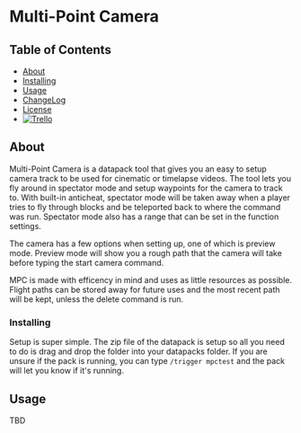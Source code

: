 # Multi-Point Camera

## Table of Contents

- [About](#about)
- [Installing](#install)
- [Usage](#usage)
- [ChangeLog](./ChangeLog.md)
- [License](./LICENSE.md)
- [![Trello](https://i.imgur.com/ymY0Rp3.png)](https://trello.com/b/iAzGWaFD)

## About <a name = "about"></a>

Multi-Point Camera is a datapack tool that gives you an easy to setup camera track to be used for cinematic or timelapse videos. The tool lets you fly around in spectator mode and setup waypoints for the camera to track to. With built-in anticheat, spectator mode will be taken away when a player tries to fly through blocks and be teleported back to where the command was run. Spectator mode also has a range that can be set in the function settings.

The camera has a few options when setting up, one of which is preview mode. Preview mode will show you a rough path that the camera will take before typing the start camera command.

MPC is made with efficency in mind and uses as little resources as possible. Flight paths can be stored away for future uses and the most recent path will be kept, unless the delete command is run.

### Installing <a name = "install"></a>

Setup is super simple. The zip file of the datapack is setup so all you need to do is drag and drop the folder into your datapacks folder. If you are unsure if the pack is running, you can type `/trigger mpctest` and the pack will let you know if it's running.

## Usage <a name = "usage"></a>

TBD
